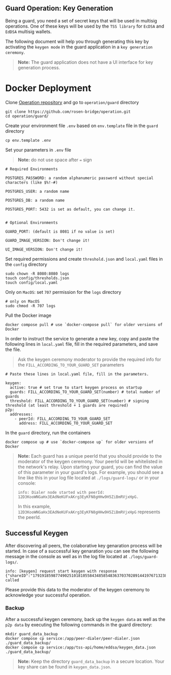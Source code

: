 ## Guard Operation: Key Generation

Being a guard, you need a set of secret keys that will be used in multisig operations. One of these keys will be used by the `TSS library` for `EcDSA` and `EdDSA` multisig wallets. 

The following document will help you through generating this key by activating the `keygen mode` in the guard application in a `key generation ceremony`.

> **Note:** The guard application does not have a UI interface for key generation process.

# Docker Deployment

Clone [Operation repository](https://github.com/rosen-bridge/operation.git) and go to `operation/guard` directory

```shell
git clone https://github.com/rosen-bridge/operation.git
cd operation/guard/
```

Create your environment file `.env` based on `env.template` file in the `guard` directory

```shell
cp env.template .env
```

Set your parameters in `.env` file 
>**Note:** do not use space after `=` sign

```
# Required Environments

POSTGRES_PASSWORD: a random alphanumeric password without special characters (like $%!-#)

POSTGRES_USER: a random name

POSTGRES_DB: a random name

POSTGRES_PORT: 5432 is set as default, you can change it.


# Optional Environments

GUARD_PORT: (default is 8081 if no value is set)

GUARD_IMAGE_VERSION: Don't change it!

UI_IMAGE_VERSION: Don't change it!
```

Set required permissions and create `threshold.json` and `local.yaml` files in the `config` directory

```shell
sudo chown -R 8080:8080 logs
touch config/thresholds.json
touch config/local.yaml
```

Only on `MacOS`: set `707` permission for the `logs` directory

```shell
# only on MacOS
sudo chmod -R 707 logs
```

Pull the Docker image

  ```shell
  docker compose pull # use `docker-compose pull` for older versions of Docker
  ```

In order to instruct the service to generate a new key, copy and paste the following lines in `local.yaml` file, fill in the required parameters, and save the file.
  > Ask the keygen ceremony moderator to provide the required info for the `FILL_ACCORDING_TO_YOUR_GUARD_SET` parameters

```shell
# Paste these lines in local.yaml file, fill in the parameters.

keygen: 
  active: true # set true to start keygen process on startup
  guards: FILL_ACCORDING_TO_YOUR_GUARD_SET(number) # total number of guards
  threshold: FILL_ACCORDING_TO_YOUR_GUARD_SET(number) # signing threshold (at least threshold + 1 guards are required)
p2p:
  addresses:
    - peerId: FILL_ACCORDING_TO_YOUR_GUARD_SET
      address: FILL_ACCORDING_TO_YOUR_GUARD_SET
```

In the `guard` directory, run the containers
  
```shell
docker compose up # use `docker-compose up` for older versions of Docker
```

> **Note:**
> Each guard has a unique peerId that you should provide to the moderator of the keygen ceremony. Your peerId will be whitelisted in the network's relay. Upon starting your guard, you can find the value of this parameter in your guard's logs. For example, you should see a line like this in your log file located at `./logs/guard-logs/` or in your console:
> ```
> info: Dialer node started with peerId: 12D3KooWNGaHx3EAdNeKUFxAKrg3EyKFN8gHHw9H5ZiBmRVjxHpG.
> ```
> In this example, `12D3KooWNGaHx3EAdNeKUFxAKrg3EyKFN8gHHw9H5ZiBmRVjxHpG` represents the peerId.


## Successful Keygen

After discovering all peers, the colaborative key genaration process will be started. In case of a successful key genaration you can see the following message in the console as well as in the log file located at `./logs/guard-logs/`.

```
info: [keygen] request start keygen with response {"shareID":"17919185987749025101810558434858548363703702891441976713238832618792983045264897561171919","pubKey":"9a685c62d667fd99c22dbd1d8e97b27a268003e146ac8af74b03c5a1f25f4f5f","status":"success"} called
```
Please provide this data to the moderator of the keygen ceremony to acknowledge your successful operation.


### Backup

After a successful keygen ceremony, back up the `keygen data` as well as the `p2p data` by executing the following commands in the guard directory:

```shell
mkdir guard_data_backup
docker compose cp service:/app/peer-dialer/peer-dialer.json ./guard_data_backup/
docker compose cp service:/app/tss-api/home/eddsa/keygen_data.json ./guard_data_backup/
```

> **Note:**
> Keep the directory `guard_data_backup` in a secure location. Your key share can be found in `keygen_data.json`. 
